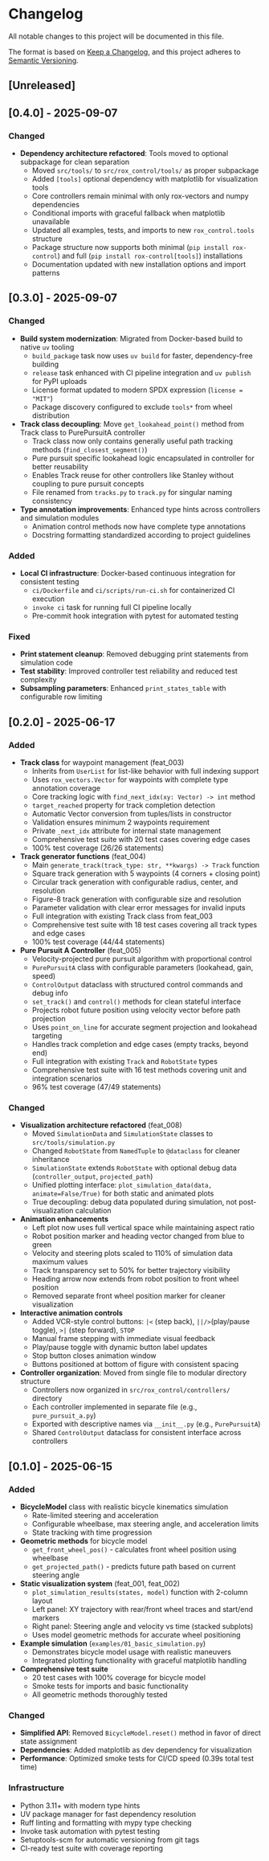# Changelog
All notable changes to this project will be documented in this file.

The format is based on [Keep a Changelog](https://keepachangelog.com/en/1.0.0/), and this project adheres to [Semantic Versioning](https://semver.org/spec/v2.0.0.html).

## [Unreleased]

## [0.4.0] - 2025-09-07

### Changed
- **Dependency architecture refactored**: Tools moved to optional subpackage for clean separation
  - Moved `src/tools/` to `src/rox_control/tools/` as proper subpackage 
  - Added `[tools]` optional dependency with matplotlib for visualization tools
  - Core controllers remain minimal with only rox-vectors and numpy dependencies
  - Conditional imports with graceful fallback when matplotlib unavailable
  - Updated all examples, tests, and imports to new `rox_control.tools` structure
  - Package structure now supports both minimal (`pip install rox-control`) and full (`pip install rox-control[tools]`) installations
  - Documentation updated with new installation options and import patterns

## [0.3.0] - 2025-09-07

### Changed
- **Build system modernization**: Migrated from Docker-based build to native `uv` tooling
  - `build_package` task now uses `uv build` for faster, dependency-free building
  - `release` task enhanced with CI pipeline integration and `uv publish` for PyPI uploads
  - License format updated to modern SPDX expression (`license = "MIT"`)
  - Package discovery configured to exclude `tools*` from wheel distribution
- **Track class decoupling**: Move `get_lookahead_point()` method from Track class to PurePursuitA controller
  - Track class now only contains generally useful path tracking methods (`find_closest_segment()`)  
  - Pure pursuit specific lookahead logic encapsulated in controller for better reusability
  - Enables Track reuse for other controllers like Stanley without coupling to pure pursuit concepts
  - File renamed from `tracks.py` to `track.py` for singular naming consistency
- **Type annotation improvements**: Enhanced type hints across controllers and simulation modules
  - Animation control methods now have complete type annotations
  - Docstring formatting standardized according to project guidelines

### Added
- **Local CI infrastructure**: Docker-based continuous integration for consistent testing
  - `ci/Dockerfile` and `ci/scripts/run-ci.sh` for containerized CI execution
  - `invoke ci` task for running full CI pipeline locally
  - Pre-commit hook integration with pytest for automated testing

### Fixed
- **Print statement cleanup**: Removed debugging print statements from simulation code
- **Test stability**: Improved controller test reliability and reduced test complexity
- **Subsampling parameters**: Enhanced `print_states_table` with configurable row limiting

## [0.2.0] - 2025-06-17

### Added
- **Track class** for waypoint management (feat_003)
  - Inherits from `UserList` for list-like behavior with full indexing support
  - Uses `rox_vectors.Vector` for waypoints with complete type annotation coverage
  - Core tracking logic with `find_next_idx(xy: Vector) -> int` method
  - `target_reached` property for track completion detection
  - Automatic Vector conversion from tuples/lists in constructor
  - Validation ensures minimum 2 waypoints requirement
  - Private `_next_idx` attribute for internal state management
  - Comprehensive test suite with 20 test cases covering edge cases
  - 100% test coverage (26/26 statements)
- **Track generator functions** (feat_004)
  - Main `generate_track(track_type: str, **kwargs) -> Track` function
  - Square track generation with 5 waypoints (4 corners + closing point)
  - Circular track generation with configurable radius, center, and resolution
  - Figure-8 track generation with configurable size and resolution
  - Parameter validation with clear error messages for invalid inputs
  - Full integration with existing Track class from feat_003
  - Comprehensive test suite with 18 test cases covering all track types and edge cases
  - 100% test coverage (44/44 statements)
- **Pure Pursuit A Controller** (feat_005)
  - Velocity-projected pure pursuit algorithm with proportional control
  - `PurePursuitA` class with configurable parameters (lookahead, gain, speed)
  - `ControlOutput` dataclass with structured control commands and debug info
  - `set_track()` and `control()` methods for clean stateful interface
  - Projects robot future position using velocity vector before path projection
  - Uses `point_on_line` for accurate segment projection and lookahead targeting
  - Handles track completion and edge cases (empty tracks, beyond end)
  - Full integration with existing `Track` and `RobotState` types
  - Comprehensive test suite with 16 test methods covering unit and integration scenarios
  - 96% test coverage (47/49 statements)

### Changed
- **Visualization architecture refactored** (feat_008)
  - Moved `SimulationData` and `SimulationState` classes to `src/tools/simulation.py`
  - Changed `RobotState` from `NamedTuple` to `@dataclass` for cleaner inheritance
  - `SimulationState` extends `RobotState` with optional debug data (`controller_output`, `projected_path`)
  - Unified plotting interface: `plot_simulation_data(data, animate=False/True)` for both static and animated plots
  - True decoupling: debug data populated during simulation, not post-visualization calculation
- **Animation enhancements**
  - Left plot now uses full vertical space while maintaining aspect ratio
  - Robot position marker and heading vector changed from blue to green
  - Velocity and steering plots scaled to 110% of simulation data maximum values
  - Track transparency set to 50% for better trajectory visibility
  - Heading arrow now extends from robot position to front wheel position
  - Removed separate front wheel position marker for cleaner visualization
- **Interactive animation controls**
  - Added VCR-style control buttons: `|<` (step back), `||/>`(play/pause toggle), `>|` (step forward), `STOP`
  - Manual frame stepping with immediate visual feedback
  - Play/pause toggle with dynamic button label updates
  - Stop button closes animation window
  - Buttons positioned at bottom of figure with consistent spacing
- **Controller organization**: Moved from single file to modular directory structure
  - Controllers now organized in `src/rox_control/controllers/` directory
  - Each controller implemented in separate file (e.g., `pure_pursuit_a.py`)
  - Exported with descriptive names via `__init__.py` (e.g., `PurePursuitA`)
  - Shared `ControlOutput` dataclass for consistent interface across controllers

## [0.1.0] - 2025-06-15

### Added
- **BicycleModel** class with realistic bicycle kinematics simulation
  - Rate-limited steering and acceleration
  - Configurable wheelbase, max steering angle, and acceleration limits
  - State tracking with time progression
- **Geometric methods** for bicycle model
  - `get_front_wheel_pos()` - calculates front wheel position using wheelbase
  - `get_projected_path()` - predicts future path based on current steering angle
- **Static visualization system** (feat_001, feat_002)
  - `plot_simulation_results(states, model)` function with 2-column layout
  - Left panel: XY trajectory with rear/front wheel traces and start/end markers
  - Right panel: Steering angle and velocity vs time (stacked subplots)
  - Uses model geometric methods for accurate wheel positioning
- **Example simulation** (`examples/01_basic_simulation.py`)
  - Demonstrates bicycle model usage with realistic maneuvers
  - Integrated plotting functionality with graceful matplotlib handling
- **Comprehensive test suite**
  - 20 test cases with 100% coverage for bicycle model
  - Smoke tests for imports and basic functionality
  - All geometric methods thoroughly tested

### Changed
- **Simplified API**: Removed `BicycleModel.reset()` method in favor of direct state assignment
- **Dependencies**: Added matplotlib as dev dependency for visualization
- **Performance**: Optimized smoke tests for CI/CD speed (0.39s total test time)

### Infrastructure
- Python 3.11+ with modern type hints
- UV package manager for fast dependency resolution
- Ruff linting and formatting with mypy type checking
- Invoke task automation with pytest testing
- Setuptools-scm for automatic versioning from git tags
- CI-ready test suite with coverage reporting
